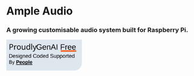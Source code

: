 # Ample Audio
### A growing customisable audio system built for Raspberry Pi.

[<img src="../noai.svg" alt="Badge displaying stance on AI in this project. Reads Proudly GenAI free. Designed, Coded and supported by people." width="200"/>](ai.md)
